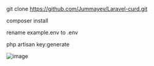 git clone https://github.com/Jummayev/Laravel-curd.git


composer install

rename example.env to .env

php artisan key:generate


![image](https://user-images.githubusercontent.com/82907151/122652661-56979000-d159-11eb-918e-153e2b422861.png)
